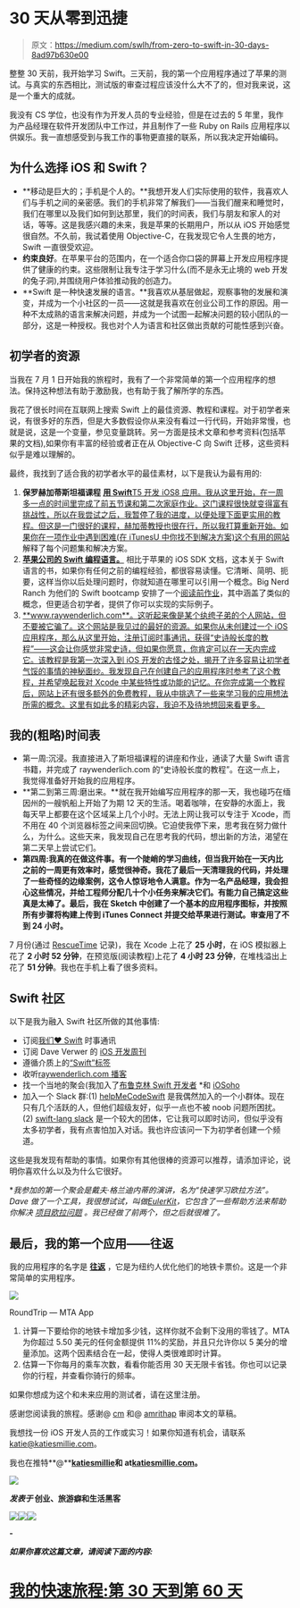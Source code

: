 # 30 天从零到迅捷

> 原文：<https://medium.com/swlh/from-zero-to-swift-in-30-days-8ad97b630e00>

整整 30 天前，我开始学习 Swift。三天前，我的第一个应用程序通过了苹果的测试。与真实的东西相比，测试版的审查过程应该没什么大不了的，但对我来说，这是一个重大的成就。

我没有 CS 学位，也没有作为开发人员的专业经验，但是在过去的 5 年里，我作为产品经理在软件开发团队中工作过，并且制作了一些 Ruby on Rails 应用程序以供娱乐。我一直想感受到与我工作的事物更直接的联系，所以我决定开始编码。

## 为什么选择 iOS 和 Swift？

*   **移动是巨大的；手机是个人的。**我想开发人们实际使用的软件，我喜欢人们与手机之间的亲密感。我们的手机非常了解我们——当我们醒来和睡觉时，我们在哪里以及我们如何到达那里，我们的时间表，我们与朋友和家人的对话，等等。这是我感兴趣的未来，我是苹果的长期用户，所以从 iOS 开始感觉很自然。不久前，我试着使用 Objective-C，在我发现它令人生畏的地方，Swift 一直很受欢迎。
*   **约束良好**。在苹果平台的范围内，在一个适合你口袋的屏幕上开发应用程序提供了健康的约束。这些限制让我专注于学习什么(而不是永无止境的 web 开发的兔子洞),并围绕用户体验推动我的创造力。
*   **Swift 是一种快速发展的语言。**我喜欢从基层做起，观察事物的发展和演变，并成为一个小社区的一员——这就是我喜欢在创业公司工作的原因。用一种不太成熟的语言来解决问题，并成为一个试图一起解决问题的较小团队的一部分，这是一种授权。我也对个人为语言和社区做出贡献的可能性感到兴奋。

## 初学者的资源

当我在 7 月 1 日开始我的旅程时，我有了一个非常简单的第一个应用程序的想法。保持这种想法有助于激励我，也有助于我了解所学的东西。

我花了很长时间在互联网上搜索 Swift 上的最佳资源、教程和课程。对于初学者来说，有很多好的东西，但是大多数假设你从来没有看过一行代码，开始非常慢，也就是说，这是一个变量，参见变量跳转。另一方面是技术文章和参考资料(包括苹果的文档),如果你有丰富的经验或者正在从 Objective-C 向 Swift 迁移，这些资料似乎是难以理解的。

最终，我找到了适合我的初学者水平的最佳素材，以下是我认为最有用的:

1.  **保罗赫加蒂斯坦福课程** [**用 Swift**T5 开发 iOS8 应用。我从这里开始，在一周多一点的时间里完成了前五节课和第二次家庭作业。这门课程很快就变得富有挑战性，所以在我尝试之后，我暂停了我的进度，以便处理下面更实用的教程。但这是一门很好的课程，赫加蒂教授也很在行，所以我打算重新开始。如果你在一项作业中遇到困难(在 iTunesU 中你找不到解决方案)](https://itunes.apple.com/us/course/developing-ios-8-apps-swift/id961180099)[这个有用的网站](http://cs193p.m2m.at/)解释了每个问题集和解决方案。
2.  [**苹果公司的 Swift 编程语言。**](https://developer.apple.com/library/prerelease/ios/documentation/Swift/Conceptual/Swift_Programming_Language/index.html#//apple_ref/doc/uid/TP40014097-CH3-ID0) 相比于苹果的 iOS SDK 文档，这本关于 Swift 语言的书，如果你有任何之前的编程经验，都很容易读懂。它清晰、简明、扼要，这样当你以后处理问题时，你就知道在哪里可以引用一个概念。Big Nerd Ranch 为他们的 Swift bootcamp 安排了一个[阅读前作业](https://www.bignerdranch.com/documents/swift-prereading-assignment.pdf)，其中涵盖了类似的概念，但更适合初学者，提供了你可以实现的实际例子。
3.  [**www.raywenderlich.com**。这听起来像是某个纨绔子弟的个人网站，但不要被它骗了。这个网站是我见过的最好的资源。如果你从未创建过一个 iOS 应用程序，那么从这里开始，注册订阅时事通讯，获得“史诗般长度的教程”——这会让你感觉非常史诗，但如果你愿意，你肯定可以在一天内完成它。该教程是我第一次深入到 iOS 开发的古怪之处，揭开了许多容易让初学者气馁的事情的神秘面纱。我发现自己在创建自己的应用程序时参考了这个教程，并希望唤起我对 Xcode 中某些特性或功能的记忆。在你完成第一个教程后，网站上还有很多额外的免费教程，我从中挑选了一些来学习我的应用想法所需的概念。这里有如此多的精彩内容，我迫不及待地想回来看更多。](http://www.raywenderlich.com/category/swift)

## 我的(粗略)时间表

*   第一周:沉浸。我直接进入了斯坦福课程的讲座和作业，通读了大量 Swift 语言书籍，并完成了 raywenderlich.com 的“史诗般长度的教程”。在这一点上，我觉得准备好开始我的应用程序。
*   **第二到第三周:磨出来。**就在我开始编写应用程序的那一天，我也碰巧在缅因州的一艘帆船上开始了为期 12 天的生活。喝着咖啡，在安静的水面上，我每天早上都要在这个区域呆上几个小时。无法上网让我可以专注于 Xcode，而不用在 40 个浏览器标签之间来回切换。它迫使我停下来，思考我在努力做什么，为什么。这些天来，我发现自己在思考我的代码，想出新的方法，渴望在第二天早上尝试它们。
*   **第四周:我真的在做这件事。有一个陡峭的学习曲线，但当我开始在一天内比之前的一周更有效率时，感觉很神奇。我花了最后一天清理我的代码，并处理了一些奇怪的边缘案例，这令人惊讶地令人满意。作为一名产品经理，我会担心这些情况，并给工程师分配几十个小任务来解决它们。有能力自己搞定这些真是太棒了。最后，我在 Sketch 中创建了一个基本的应用程序图标，并按照所有步骤将构建上传到 iTunes Connect 并提交给苹果进行测试。审查用了不到 24 小时。**

7 月份(通过 [RescueTime](https://www.rescuetime.com) 记录)，我在 Xcode 上花了 **25 小时**，在 iOS 模拟器上花了 **2 小时 52 分钟**，在预览版(阅读教程)上花了 **4 小时 23 分钟**，在堆栈溢出上花了 **51 分钟**。我也在手机上看了很多资料。

## Swift 社区

以下是我为融入 Swift 社区所做的其他事情:

*   订阅[我们❤ Swift](https://www.weheartswift.com/) 时事通讯
*   订阅 Dave Verwer 的 [iOS 开发周刊](https://iosdevweekly.com/)
*   遵循介质上的[“Swift”标签](/tag/swift)
*   收听[raywenderlich.com 播客](https://itunes.apple.com/us/podcast/raywenderlich.com-podcast/id773910890?mt=2)
*   找一个当地的聚会(我加入了[布鲁克林 Swift 开发者](http://www.meetup.com/Brooklyn-Swift-Developers/) *和 [iOSoho](http://www.meetup.com/iOSoho/)
*   加入一个 Slack 群:(1) [helpMeCodeSwift](http://helpmecodeswift.com/join-slack-team) 是我偶然加入的一个小群体。现在只有几个活跃的人，但他们超级友好，似乎一点也不被 noob 问题所困扰。(2) [swift-lang slack](http://swift-lang.schwa.io/) 是一个较大的团体，它让我可以即时访问，但似乎没有太多初学者，我有点害怕加入对话。我也许应该问一下为初学者创建一个频道。

这些是我发现有帮助的事情。如果你有其他很棒的资源可以推荐，请添加评论，说明你喜欢什么以及为什么它很好。

**我参加的第一个聚会是戴夫·格兰迪内蒂的演讲，名为“快速学习欧拉方法”。Dave 做了一个工具，我很想试试，叫做*[*EulerKit*](https://github.com/dbgrandi/EulerKit)*，它包含了一些帮助方法来帮助你解决* [*项目欧拉问题*](https://projecteuler.net/) *。我已经做了前两个，但之后就很难了。*

## 最后，我的第一个应用——往返

我的应用程序的名字是 [**往返**](https://itunes.apple.com/us/app/roundtrip-mta/id1023476036?ls=1&mt=8) ，它是为纽约人优化他们的地铁卡票价。这是一个非常简单的实用程序。

[![](img/7c3f5eb490147ab5544d2e152c4e0193.png)](https://itunes.apple.com/us/app/roundtrip-mta/id1023476036?ls=1&mt=8)

RoundTrip — MTA App

1.  计算一下要给你的地铁卡增加多少钱，这样你就不会剩下没用的零钱了。MTA 为你超过 5.50 美元的任何金额提供 11%的奖励，并且只允许你以 5 美分的增量添加。这两个因素结合在一起，使得人类很难即时计算。
2.  估算一下你每月的乘车次数，看看你能否用 30 天无限卡省钱。你也可以记录你的行程，并查看你骑行的频率。

如果你想成为这个和未来应用的测试者，请在这里注册。

感谢您阅读我的旅程。感谢@ [cm](https://twitter.com/cm) 和@ [amrithap](https://twitter.com/amrithap) 审阅本文的草稿。

我想找一份 iOS 开发人员的工作或实习！如果你知道有机会，请联系 katie@katiesmillie.com。

我也在推特**@**[**katiesmillie**](https://twitter.com/katiesmillie)**和 at[**katiesmillie.com**](http://katiesmillie.com)。**

**![](img/71d955550911c61d0aef4c66a71f8e15.png)**

***发表于* **创业、旅游癖和生活黑客****

**[![](img/0bf7ebc25c05a1d52c6add818a95aa71.png)](http://supply.us9.list-manage.com/subscribe?u=310af6eb2240d299c7032ef6c&id=d28d8861ad)****[![](img/1b4fd39dd738a88ac13336ad93f1049c.png)](https://blog.growth.supply/)****[![](img/93f21657a8ed7c0f741216a91b53c713.png)](https://twitter.com/swlh_)**

**-**

***如果你喜欢这篇文章，请阅读下面的内容:***

# **[我的快速旅程:第 30 天到第 60 天](/@katiesmillie/swift-days-30-to-60-2a3647d9c313)**